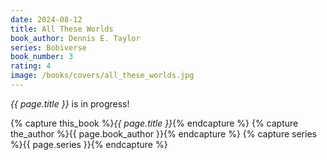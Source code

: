 ```yaml
---
date: 2024-08-12
title: All These Worlds
book_author: Dennis E. Taylor
series: Bobiverse
book_number: 3
rating: 4
image: /books/covers/all_these_worlds.jpg
---
```


<cite class="book-title">{{ page.title }}</cite> is in progress!

{% capture this_book %}<cite class="book-title">{{ page.title }}</cite>{% endcapture %}
{% capture the_author %}<span class="author-name">{{ page.book_author }}</span>{% endcapture %}
{% capture series %}<span class="book-series">{{ page.series }}</span>{% endcapture %}
